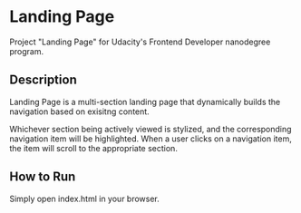 # Landing Page
Project "Landing Page" for Udacity's Frontend Developer nanodegree program.
## Description
Landing Page is a multi-section landing page that dynamically builds the navigation based on exisitng content.

Whichever section being actively viewed is stylized, and the corresponding navigation item will be highlighted. When a user clicks on a navigation item, the item will scroll to the appropriate section.
## How to Run
Simply open index.html in your browser.
